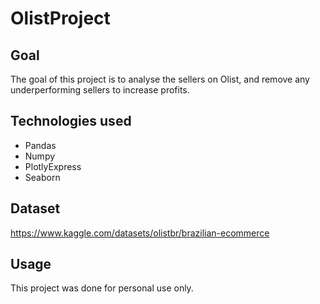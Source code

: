 # OlistProject


## Goal
The goal of this project is to analyse the sellers on Olist, and remove any underperforming sellers to increase profits.

## Technologies used
* Pandas
* Numpy
* PlotlyExpress
* Seaborn

## Dataset
https://www.kaggle.com/datasets/olistbr/brazilian-ecommerce

## Usage
This project was done for personal use only.
